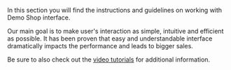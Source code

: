 
In this section you will find the instructions and guidelines on working with Demo Shop interface.

Our main goal is to make user's interaction as simple, intuitive and efficient as possible. It has been proven that easy and understandable interface dramatically impacts the performance and leads to bigger sales.

Be sure to also check out the [video tutorials](https://documentation.spryker.com/docs/en/videos) for additional information.
